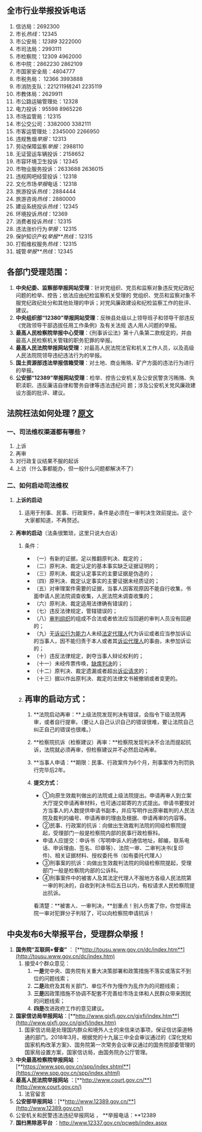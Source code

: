 ##  全市行业举报投诉电话

1. 信访局：2692300 
2. 市长*热线*：12345
3. 市公安局：*12389* 3222000 
4. 市司法局：2993111
5. 市检察院：12309 4962000 
6. 市中院：2862230 2862109
7. 市国家安全局：4804777 
8. 市税务局： 12366 3993888
9. 市消防支队：2212119转241 2235119
10. 市教体局：2629911 
11. 市公路运输管理处：12328
12. 电力投诉：95598 8965226
13. 市场监管局：12315 
14. 市公交公司：3382000 3382111
15. 市客运管理处：2345000 2266950
16. 违规售烟*举报*：12313 
17. 劳动保障监察*举报*：2988110
18. 无证营运车辆投诉：2158652 
19. 市容环境卫生投诉：12345
20. 市物业服务投诉：2633688 2636015 
21. 违规网吧经营投诉：12318
22. 文化市场*举报*电话：12318 
23. 旅游投诉*热线*：2884444
24. 旅游咨询*热线*：2880000
25. 建设系统投诉*热线*：12345 
26. 环境投诉*热线*：12369
27. 消费者投诉*热线*：12315 
28. 违法涨价行为*举报*：12315
29. 保护知识产权*举报**热线*：12315 
30. 打假维权服务*热线*：12315
31. 城管*举报**热线*：12345

## 各部门受理范围：

1. **中央纪委、监察部举报网站受理**：针对党组织、党员和监察对象违反党纪政纪问题的检举、控告；依法应由纪检监察机关受理的
    党组织、党员和监察对象不服党纪政纪处分和其他处理的申诉；对党风廉政建设和纪检监察工作的批评、建议。
2. **中央组织部“12380”举报网站受理**：反映县处级以上领导班子和领导干部违反《党政领导干部选拔任用工作条例》及有关法规
    选人用人问题的举报。
3.  **最高人民检察院举报中心受理**：《刑事诉讼法》第十八条第二款规定的，并由最高人民检察机关管辖的职务犯罪的举报。
4.  **最高人民法院举报网站受理**：对最高人民法院法官和机关工作人员，以及高级人民法院院领导违纪违法行为的举报。
5.  **国土资源部违法举报信箱受理**：对土地、商业贿赂、矿产方面的违法行为进行的举报。
6.  **公安部“12389”举报网站受理**：检举、控告公安机关及公安民警贪污贿赂、失职渎职、违反廉洁自律和警务自律等违法违纪问
    题；涉及公安机关党风廉政建设方面的批评、建议。

## 法院枉法如何处理？[原文](https://zhuanlan.zhihu.com/p/52725259)

### 一、司法维权渠道都有哪些？

1. 上诉
2. 再审
3. 对行政复议结果不服的起诉
4. 上访（什么事都能办，但一般什么问题都解决不了）

### 二、如何启动司法维权

1. **上诉的启动**

   1. 适用于刑事、民事、行政案件，条件是必须在一审判决生效前提出。这个大家都知道，不再赘述。

2. **再审的启动**（法条很繁琐，这里只说大白话）

   1. 条件：

      - （一）有新的证据，足以推翻原判决、裁定的；
      - （二）原判决、裁定认定的基本事实缺乏证据证明的；
      - （三）原判决、裁定认定事实的主要证据是伪造的；
      - （四）原判决、裁定认定事实的主要证据未经质证的；
      - （五）对审理案件需要的证据，当事人因客观原因不能自行收集，书面申请人民法院调查收集，人民法院未调查收集的；
      - （六）原判决、裁定适用法律确有错误的；
      - （七）违反法律规定，管辖错误的；
      - （八）[审判组织](https://link.zhihu.com/?target=https%3A//www.baidu.com/s%3Fwd%3D%E5%AE%A1%E5%88%A4%E7%BB%84%E7%BB%87%26tn%3DSE_PcZhidaonwhc_ngpagmjz%26rsv_dl%3Dgh_pc_zhidao)的组成不合法或者依法应当回避的审判人员没有回避的；
      - （九）无[诉讼行为能力](https://link.zhihu.com/?target=https%3A//www.baidu.com/s%3Fwd%3D%E8%AF%89%E8%AE%BC%E8%A1%8C%E4%B8%BA%E8%83%BD%E5%8A%9B%26tn%3DSE_PcZhidaonwhc_ngpagmjz%26rsv_dl%3Dgh_pc_zhidao)人未经[法定代理人](https://link.zhihu.com/?target=https%3A//www.baidu.com/s%3Fwd%3D%E6%B3%95%E5%AE%9A%E4%BB%A3%E7%90%86%E4%BA%BA%26tn%3DSE_PcZhidaonwhc_ngpagmjz%26rsv_dl%3Dgh_pc_zhidao)代为诉讼或者应当参加诉讼的当事人，因不能归责于本人或者其[诉讼代理人](https://link.zhihu.com/?target=https%3A//www.baidu.com/s%3Fwd%3D%E8%AF%89%E8%AE%BC%E4%BB%A3%E7%90%86%E4%BA%BA%26tn%3DSE_PcZhidaonwhc_ngpagmjz%26rsv_dl%3Dgh_pc_zhidao)的事由，未参加诉讼的；
      - （十）违反法律规定，剥夺当事人辩论权利的；
      - （十一）未经传票传唤，[缺席判决](https://link.zhihu.com/?target=https%3A//www.baidu.com/s%3Fwd%3D%E7%BC%BA%E5%B8%AD%E5%88%A4%E5%86%B3%26tn%3DSE_PcZhidaonwhc_ngpagmjz%26rsv_dl%3Dgh_pc_zhidao)的；
      - （十二）原判决、裁定遗漏或者超出[诉讼请求](https://link.zhihu.com/?target=https%3A//www.baidu.com/s%3Fwd%3D%E8%AF%89%E8%AE%BC%E8%AF%B7%E6%B1%82%26tn%3DSE_PcZhidaonwhc_ngpagmjz%26rsv_dl%3Dgh_pc_zhidao)的；
      - （十三）据以作出原判决、裁定的法律文书被撤销或者变更的。

   2. ## 再审的启动方式：

      1. **法院启动再审：**上级法院发现判决有错误，会指令下级法院再审，或者自行提审。（要让人自己认识自己的错误很难，要让法院自己纠正自己的错误也很难。）

      2. **检察院抗诉（检察建议）再审：**检察院发现判决不合法而提起抗诉，法院就必须再审，但检察建议并不必然启动再审。

      3. **当事人申请：**期限：民事、行政案件为6个月，刑事案件为刑罚执行完毕后2年。

      4. **提交方式：**

         - ①向原生效裁判做出的法院或上级法院提出。申请再审人到立案大厅提交申请再审材料，也可通过邮寄的方式提出。申请书要按对方当事人的人数提供申请书副本，并应写明作出原审裁判的人民法院及裁判的编号、申请再审的理由及根据、申请再审的内容等。
         - ②民事、行政案的抗诉：向做出生效裁判法院的同级检察院提起，受理部门一般是检察院内部的民事行政检察科。
         - 申请人应提交：申诉书（写明申诉人的通信地址，邮编，联系电话、申诉理由、签名、印章等）、法院一审、二审判决书(复印件)、相关证据材料、授权委托书（如有委托代理人）
         - ③刑事案的抗诉：向做出生效裁判法院的同级检察院提起，受理部门一般是检察院内部的公诉科。
         - ④刑事案件中的被害人及其法定代理人不服地方各级人民法院第一审的判决的，自收到判决书后五日以内，有权请求人民检察院提出抗诉。

         看清楚：**被害人、一审判决，**划重点！别人伤害了你，你觉得法院一审对犯罪分子判轻了，可以向检察院申请抗诉！

## 中央发布6大举报平台，受理群众举报！

1. **国务院“互联网+督查”** ： [**http://tousu.www.gov.cn/dc/index.htm**](http://tousu.www.gov.cn/dc/index.htm) 
   1. 接受4个群众意见： 
      1. **一是**党中央、国务院有关重大决策部署和政策措施不落实或落实不到位的问题线索；
      2. **二是**政府及其有关部门、单位不作为慢作为乱作为的问题线索；
      3. **三是**因政策措施不协调不配套不完善给市场主体和人民群众带来困扰的问题线索；
      4. **四是**改进政府工作的意见建议。
2. **国家信访局举报网站**：[**http://www.gjxfj.gov.cn/gjxfj/index.htm**](http://www.gjxfj.gov.cn/gjxfj/index.htm) 
   1. 国家信访局是处理国内群众和境外人士的来信来访事项，保证信访渠道畅通的部门。2018年3月，根据党的十九届三中全会审议通过的《深化党和国家机构改革方案》、国务院第一次常务会议审议通过的国务院部委管理的国家局设置方案，国家信访局，由国务院办公厅管理。
3. **中央最高检察院举报网站**  ： [**https://www.spp.gov.cn/spp/index.shtml**](https://www.spp.gov.cn/spp/index.shtml)  
4. **最高人民法院举报网站**  ：[**http://www.court.gov.cn/**](http://www.court.gov.cn/)
   1. 法官留言
5.  **公安部举报网站**：[**http://www.12389.gov.cn/**](http://www.12389.gov.cn/) 
   1. 公安机关和民警违法违纪举报网站 ， **举报电话：**12389
6. **国扫黑除恶平台** ：http://www.12337.gov.cn/pcweb/index.aspx 

